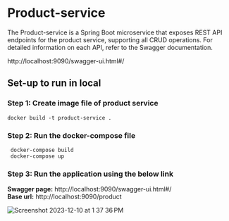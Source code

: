 # Product-service 

The Product-service is a Spring Boot microservice that exposes REST API endpoints for the product service, supporting all CRUD operations. For detailed information on each API, refer to the Swagger documentation.

http://localhost:9090/swagger-ui.html#/

## Set-up to run in local
### Step 1: Create image file of product service
```agsl
docker build -t product-service .
```
### Step 2: Run the docker-compose file 
```agsl
 docker-compose build
 docker-compose up  
```
### Step 3: Run the application using the below link
**Swagger page:** http://localhost:9090/swagger-ui.html#/ \
**Base url:** http://localhost:9090/product

![Screenshot 2023-12-10 at 1 37 36 PM](https://github.com/zeeshanzsh/productService/assets/30749560/e8a2b073-f7ee-4d64-a44d-b2d43dd2adc5)

